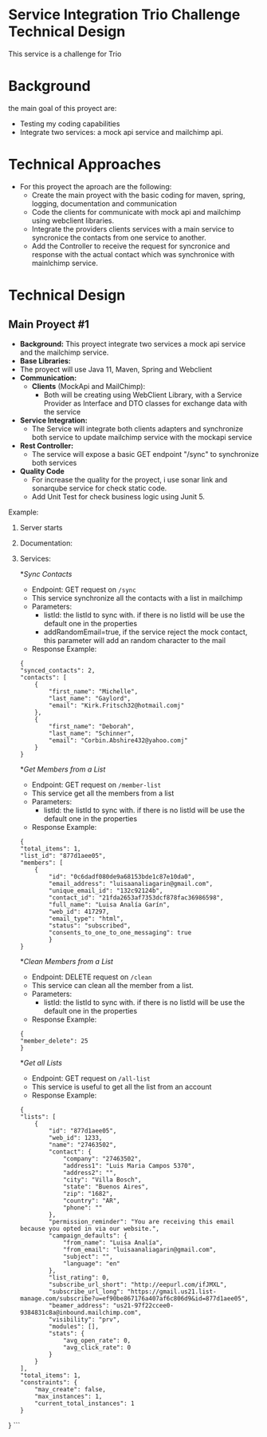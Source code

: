 # Service Integration Trio Challenge Technical Design

This service is a challenge for Trio

# Background

the main goal of this proyect are:
- Testing my coding capabilities
- Integrate two services: a mock api service and mailchimp api.

# Technical Approaches

- For this proyect the aproach are the following:
  - Create the main proyect with the basic coding for maven, spring, logging, documentation and communication
  - Code the clients for communicate with mock api and mailchimp using webclient libraries.
  - Integrate the providers clients services with a main service to syncronice the contacts from one service to another.
  - Add the Controller to receive the request for syncronice and response with the actual contact which was synchronice with mainlchimp service.


# Technical Design

## Main Proyect #1

- **Background:** This proyect integrate two services a mock api service and the mailchimp service.
- **Base Libraries:**
 - The proyect will use Java 11, Maven, Spring and Webclient
 - **Communication:**
    - **Clients** (MockApi and MailChimp): 
      - Both will be creating using WebClient Library, with a Service Provider as Interface and DTO classes for exchange data with the service
 - **Service Integration:**
   - The Service will integrate both clients adapters and synchronize both service to update mailchimp service with the mockapi service
 - **Rest Controller:**
   - The service will expose a basic GET endpoint "/sync" to synchronize both services
 - **Quality Code**
   - For increase the quality for the proyect, i use sonar link and sonarqube service for check static code.
   - Add Unit Test for check business logic using Junit 5.

Example:

1. Server starts
2. Documentation: 
3. Services:

    **Sync Contacts*
    - Endpoint: GET request on `/sync`
    - This service synchronize all the contacts with a list in mailchimp
    - Parameters: 
      - listId: the listId to sync with. if there is no listId will be use the default
   one in the properties 
      - addRandomEmail=true, if the service reject the mock contact, this parameter will add an random character to the mail
    - Response Example:
    ```tsx
    {
    "synced_contacts": 2,
    "contacts": [
        {
            "first_name": "Michelle",
            "last_name": "Gaylord",
            "email": "Kirk.Fritsch32@hotmail.comj"
        },
        {
            "first_name": "Deborah",
            "last_name": "Schinner",
            "email": "Corbin.Abshire432@yahoo.comj"
        }
   }
    ```
   **Get Members from a List*
    - Endpoint: GET request on `/member-list`
    - This service get all the members from a list
    - Parameters:
        - listId: the listId to sync with. if there is no listId will be use the default
          one in the properties
    - Response Example:
    ```tsx
    {
    "total_items": 1,
    "list_id": "877d1aee05",
    "members": [
        {
            "id": "0c6dadf080de9a68153bde1c87e10da0",
            "email_address": "luisaanaliagarin@gmail.com",
            "unique_email_id": "132c92124b",
            "contact_id": "21fda2653af7353dcf878fac36986598",
            "full_name": "Luisa Analía Garín",
            "web_id": 417297,
            "email_type": "html",
            "status": "subscribed",
            "consents_to_one_to_one_messaging": true
            }
   }
    ```
   **Clean Members from a List*
    - Endpoint: DELETE request on `/clean`
    - This service can clean all the member from a list.
    - Parameters:
        - listId: the listId to sync with. if there is no listId will be use the default
          one in the properties
    - Response Example:
    ```tsx
    {
    "member_delete": 25
    }
    ```
   
   **Get all Lists* 
    - Endpoint: GET request on `/all-list`
    - This service is useful to get all the list from an account
    - Response Example:
    ```tsx
    {
    "lists": [
        {
            "id": "877d1aee05",
            "web_id": 1233,
            "name": "27463502",
            "contact": {
                "company": "27463502",
                "address1": "Luis Maria Campos 5370",
                "address2": "",
                "city": "Villa Bosch",
                "state": "Buenos Aires",
                "zip": "1682",
                "country": "AR",
                "phone": ""
            },
            "permission_reminder": "You are receiving this email because you opted in via our website.",
            "campaign_defaults": {
                "from_name": "Luisa Analía",
                "from_email": "luisaanaliagarin@gmail.com",
                "subject": "",
                "language": "en"
            },
            "list_rating": 0,
            "subscribe_url_short": "http://eepurl.com/ifJMXL",
            "subscribe_url_long": "https://gmail.us21.list-manage.com/subscribe?u=ef90be867176a407af6c806d9&id=877d1aee05",
            "beamer_address": "us21-97f22ccee0-9384831c8a@inbound.mailchimp.com",
            "visibility": "prv",
            "modules": [],
            "stats": {
                "avg_open_rate": 0,
                "avg_click_rate": 0
            }
        }
    ],
    "total_items": 1,
    "constraints": {
        "may_create": false,
        "max_instances": 1,
        "current_total_instances": 1
    }
}
    ```